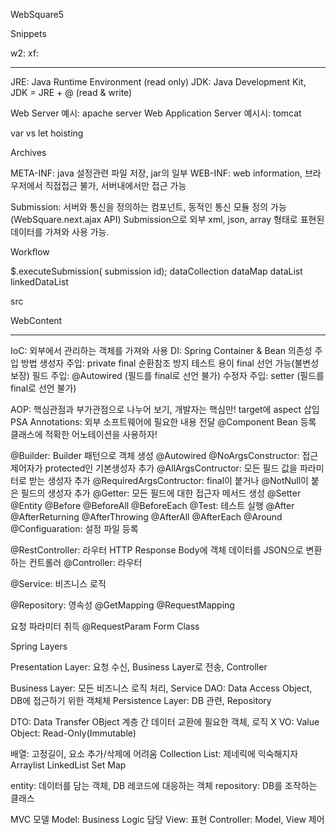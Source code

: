 WebSquare5

Snippets

w2:
xf:

---

JRE: Java Runtime Environment (read only)
JDK: Java Development Kit, JDK = JRE + @ (read & write)

Web Server 예시: apache server
Web Application Server 예시시: tomcat

var vs let hoisting

Archives

META-INF: java 설정관련 파일 저장, jar의 일부
WEB-INF: web information, 브라우저에서 직접접근 불가, 서버내에서만 접근 가능

Submission: 서버와 통신을 정의하는 컴포넌트, 동적인 통신 모듈 정의 가능(WebSquare.next.ajax API)
Submission으로 외부 xml, json, array 형태로 표현된 데이터를 가져와 사용 가능.

Workflow


$.executeSubmission( submission id);
dataCollection
	dataMap
	dataList
	linkedDataList



src

WebContent


---
IoC: 외부에서 관리하는 객체를 가져와 사용
DI: Spring Container & Bean
	의존성 주입 방법
		생성자 주입: private final
			순환참조 방지
			테스트 용이
			final 선언 가능(불변성 보장)
		필드 주입: @Autowired  (필드를 final로 선언 불가)
		수정자 주입: setter (필드를 final로 선언 불가)

AOP: 핵심관점과 부가관점으로 나누어 보기, 개발자는 핵심만!
	target에 aspect 삽입
PSA
Annotations: 외부 소프트웨어에 필요한 내용 전달
@Component Bean 등록
클래스에 적확한 어노테이션을 사용하자!

@Builder: Builder 패턴으로 객체 생성
@Autowired
@NoArgsConstructor: 접근 제어자가  protected인 기본생성자 추가
@AllArgsContructor: 모든 필드 값을 파라미터로 받는 생성자 추가
@RequiredArgsContructor: final이 붙거나 @NotNull이 붙은 필드의 생성자 추가
@Getter: 모든 필드에 대한 접근자 메서드 생성
@Setter
@Entity
@Before
@BeforeAll
@BeforeEach
@Test: 테스트 실행
@After
@AfterReturning
@AfterThrowing
@AfterAll
@AfterEach
@Around
@Configuaration: 설정 파일 등록

@RestController: 라우터 HTTP Response Body에 객체 데이터를 JSON으로 변환하는 컨트롤러
@Controller: 라우터

@Service: 비즈니스 로직

@Repository: 영속성
@GetMapping
@RequestMapping

요청 파라미터 취득
	@RequestParam
	Form Class

Spring Layers

Presentation Layer: 요청 수신, Business Layer로 전송, Controller

Business Layer: 모든 비즈니스 로직 처리, Service
DAO: Data Access Object, DB에 접근하기 위한 객체체
Persistence Layer: DB 관련, Repository

DTO: Data Transfer OBject 계층 간 데이터 교환에 필요한 객체, 로직 X
VO: Value Object: Read-Only(Immutable)


배열: 고정길이, 요소 추가/삭제에 어려움
Collection
	List: 제네릭에 익숙해지자
		Arraylist
		LinkedList
	Set
	Map

entity: 데이터를 담는 객체, DB 레코드에 대응하는 객체
repository: DB를 조작하는 클래스

MVC 모델
	Model: Business Logic 담당
	View: 표현
	Controller: Model, View 제어


